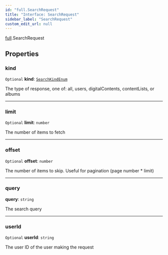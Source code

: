 ```yaml
---
id: "full.SearchRequest"
title: "Interface: SearchRequest"
sidebar_label: "SearchRequest"
custom_edit_url: null
---
```


[full](../namespaces/full.md).SearchRequest

## Properties

### kind

 `Optional` **kind**: [`SearchKindEnum`](../enums/full.SearchKindEnum.md)

The type of response, one of: all, users, digitalContents, contentLists, or albums

___

### limit

 `Optional` **limit**: `number`

The number of items to fetch

___

### offset

 `Optional` **offset**: `number`

The number of items to skip. Useful for pagination (page number * limit)

___

### query

 **query**: `string`

The search query

___

### userId

 `Optional` **userId**: `string`

The user ID of the user making the request
